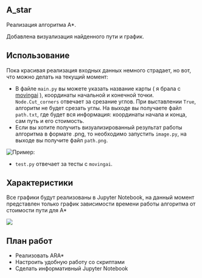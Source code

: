 ## A_star
Реализация алгоритма А*.

Добавлена визуализация найденного пути и график.


## Использование

Пока красивая реализация входных данных немного страдает, но вот, что можно делать на текущий момент:

* В файле ```main.py``` вы можете указать название карты ( я брала с [movingai](https://movingai.com/benchmarks/street/index.html) ), координаты начальной и конечной точки. 
```Node.Cut_corners``` отвечает за срезание углов. При выставлении ```True```, алгоритм не будет срезать углы.
На выходе вы получаете файл ```path.txt```, где будет вся информация: координаты начала и конца, сам путь и его стоимость.
* Если вы хотите получить визуализированный результат работы алгоритма в формате .png, то необходимо запустить ```image.py```, на выходе вы получите файл ```path.png```.

![Пример:](path.png)

* ```test.py``` отвечает за тесты с ```movingai```.
 
## Характеристики
Все графики будут реализованы в Jupyter Notebook, на данный момент представлен только график зависимости времени работы алгоритма от стоимости пути для A*

![](plot.png)


## План работ
* Реализовать ARA*
* Настроить удобную работу со скриптами
* Сделать информативный Jupyter Notebook
